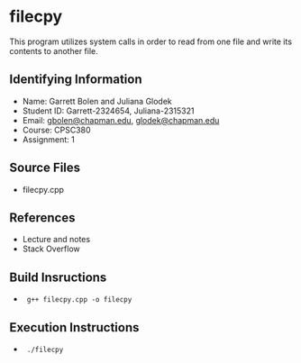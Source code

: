 # filecpy
This program utilizes system calls in order to read from one file and write its
contents to another file.

## Identifying Information

* Name: Garrett Bolen and Juliana Glodek
* Student ID: Garrett-2324654, Juliana-2315321
* Email: gbolen@chapman.edu, glodek@chapman.edu
* Course: CPSC380
* Assignment: 1

## Source Files

* filecpy.cpp

## References

* Lecture and notes
* Stack Overflow

## Build Insructions

* <code> g++ filecpy.cpp -o filecpy</code>

## Execution Instructions

* <code> ./filecpy <inputfile> <outputfile> </code>
